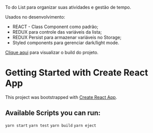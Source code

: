 To do List para organizar suas atividades e gestão de tempo.

Usados no desenvolvimento:

-   REACT - Class Component como padrão;
-   REDUX para controle das variáveis da lista;
-   REDUX Persist para armazenar variáveis no Storage;
-   Styled components para gerenciar dark/light mode.

[Clique aqui](to-do-list-git-main-gusrot.vercel.app) para visualizar o build do projeto.

# Getting Started with Create React App

This project was bootstrapped with [Create React App](https://github.com/facebook/create-react-app).

## Available Scripts you can run:

`yarn start`
`yarn test`
`yarn build`
`yarn eject`
